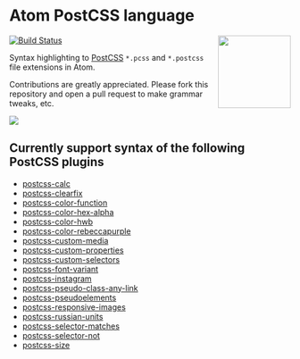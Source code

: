 # Atom PostCSS language

[![Build Status](https://travis-ci.org/azat-io/atom-language-postcss.svg)](https://travis-ci.org/azat-io/atom-language-postcss)
<img align="right" width="130" height="130" src="http://postcss.github.io/postcss/logo.svg">

Syntax highlighting to [PostCSS](https://github.com/postcss/postcss) `*.pcss` and `*.postcss` file extensions in Atom.

Contributions are greatly appreciated. Please fork this repository and open a pull request to make grammar tweaks, etc.

![](https://github.com/azat-io/atom-language-postcss/blob/master/usage/postcss-atom.png?raw=true)

## Currently support syntax of the following PostCSS plugins

* [postcss-calc](https://github.com/postcss/postcss-calc)
* [postcss-clearfix](https://github.com/seaneking/postcss-clearfix)
* [postcss-color-function](https://github.com/postcss/postcss-color-function)
* [postcss-color-hex-alpha](https://github.com/postcss/postcss-color-hex-alpha)
* [postcss-color-hwb](https://github.com/postcss/postcss-color-hwb)
* [postcss-color-rebeccapurple](https://github.com/postcss/postcss-color-rebeccapurple)
* [postcss-custom-media](https://github.com/postcss/postcss-custom-media)
* [postcss-custom-properties](https://github.com/postcss/postcss-custom-properties)
* [postcss-custom-selectors](https://github.com/postcss/postcss-custom-selectors)
* [postcss-font-variant](https://github.com/postcss/postcss-font-variant)
* [postcss-instagram](https://github.com/azat-io/postcss-instagram)
* [postcss-pseudo-class-any-link](https://github.com/jonathantneal/postcss-pseudo-class-any-link)
* [postcss-pseudoelements](https://github.com/axa-ch/postcss-pseudoelements)
* [postcss-responsive-images](https://github.com/azat-io/postcss-responsive-images)
* [postcss-russian-units](https://github.com/Semigradsky/postcss-russian-units)
* [postcss-selector-matches](https://github.com/postcss/postcss-selector-matches)
* [postcss-selector-not](https://github.com/postcss/postcss-selector-not)
* [postcss-size](https://github.com/postcss/postcss-size)
